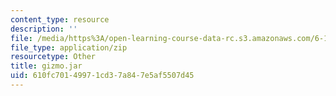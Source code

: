 ```yaml
---
content_type: resource
description: ''
file: /media/https%3A/open-learning-course-data-rc.s3.amazonaws.com/6-170-laboratory-in-software-engineering-fall-2005/610fc70149971cd37a847e5af5507d45_gizmo.jar
file_type: application/zip
resourcetype: Other
title: gizmo.jar
uid: 610fc701-4997-1cd3-7a84-7e5af5507d45
---
```

